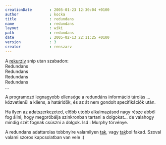 ```yaml
---
creationDate        : 2005-01-23 12:30:04 +0100 
author              : kocka 
title               : redundans 
name                : redundans 
layout              : wiki 
path                : redundans 
date                : 2005-02-13 22:11:25 +0100 
version             : 3 
creator             : renszarv 
---
```

A [rekurziv](rekurziv.html) snip utan szabadon:<br/>
Redundans<br/>
Redundans<br/>
Redundans<br/>
Redundans<br/>
...<br/>

A programozó legnagyobb ellensége a redundáns információ tárolás ... közvetlenül a kliens, a határidők, és az át nem gondolt specifikációk után. 

 Ha ilyen az adatszerkezeted, elöbb utobb alkalmazásod nagy része abból fog állni, hogy megpróbálja szinkronban tartani a dolgokat... de valahogy mindig szét fognak csúszni a dolgok. lsd : Murphy törvénye.

A redundans adattarolas tobbnyire valamilyen [tak](tak.html), vagy [tak](tak.html)bol fakad. Szoval valami szoros kapcsolatban van vele :)
